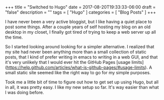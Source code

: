 +++
title = "Switched to Hugo"
date = 2017-08-20T19:33:33-06:00
draft = "false"
description = ""
tags = [ "Hugo" ]
categories = [ "Blog Posts" ]
+++

I have never been a very active bloggist, but I like having a quiet place to
post some things. After a couple years of self hosting my blog on an old desktop
in my closet, I finally got tired of trying to keep a web server up all the
time.

So I started looking around looking for a simpler alternative. I realized that
my site had never been anything more than a small collection of static posts,
that I kind of prefer writing in emacs to writing in a web GUI, and that it's
very unlikely that I would ever hit the GitHub Pages [usage limits]
(https://help.github.com/articles/what-is-github-pages/#usage-limits). A small
static site seemed like the right way to go for my simple purposes.

Took me a little bit of time to figure out how to get set up using Hugo, but all
in all, it was pretty easy. I like my new setup so far. It's way easier than
what I was doing before.
